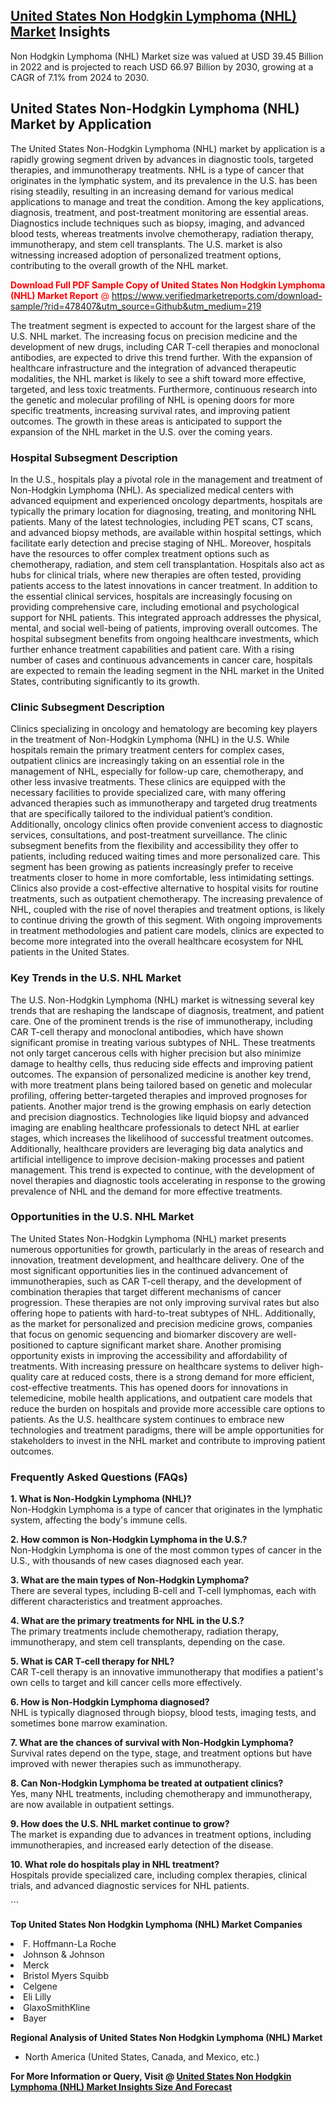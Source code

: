 <h2><a href="https://www.verifiedmarketreports.com/download-sample/?rid=478407&amp;utm_source=Github&amp;utm_medium=219" target="_blank">United States Non Hodgkin Lymphoma (NHL) Market</a> Insights</h2><p>Non Hodgkin Lymphoma (NHL) Market size was valued at USD 39.45 Billion in 2022 and is projected to reach USD 66.97 Billion by 2030, growing at a CAGR of 7.1% from 2024 to 2030.</p><p> <h2>United States Non-Hodgkin Lymphoma (NHL) Market by Application</h2> <p>The United States Non-Hodgkin Lymphoma (NHL) market by application is a rapidly growing segment driven by advances in diagnostic tools, targeted therapies, and immunotherapy treatments. NHL is a type of cancer that originates in the lymphatic system, and its prevalence in the U.S. has been rising steadily, resulting in an increasing demand for various medical applications to manage and treat the condition. Among the key applications, diagnosis, treatment, and post-treatment monitoring are essential areas. Diagnostics include techniques such as biopsy, imaging, and advanced blood tests, whereas treatments involve chemotherapy, radiation therapy, immunotherapy, and stem cell transplants. The U.S. market is also witnessing increased adoption of personalized treatment options, contributing to the overall growth of the NHL market. <p><span class=""><span style="color: #ff0000;"><strong>Download Full PDF Sample Copy of United States Non Hodgkin Lymphoma (NHL) Market Report</strong> @ </span><a href="https://www.verifiedmarketreports.com/download-sample/?rid=478407&amp;utm_source=Github&amp;utm_medium=219" target="_blank">https://www.verifiedmarketreports.com/download-sample/?rid=478407&amp;utm_source=Github&amp;utm_medium=219</a></span></p> The treatment segment is expected to account for the largest share of the U.S. NHL market. The increasing focus on precision medicine and the development of new drugs, including CAR T-cell therapies and monoclonal antibodies, are expected to drive this trend further. With the expansion of healthcare infrastructure and the integration of advanced therapeutic modalities, the NHL market is likely to see a shift toward more effective, targeted, and less toxic treatments. Furthermore, continuous research into the genetic and molecular profiling of NHL is opening doors for more specific treatments, increasing survival rates, and improving patient outcomes. The growth in these areas is anticipated to support the expansion of the NHL market in the U.S. over the coming years.</p> <h3>Hospital Subsegment Description</h3> <p>In the U.S., hospitals play a pivotal role in the management and treatment of Non-Hodgkin Lymphoma (NHL). As specialized medical centers with advanced equipment and experienced oncology departments, hospitals are typically the primary location for diagnosing, treating, and monitoring NHL patients. Many of the latest technologies, including PET scans, CT scans, and advanced biopsy methods, are available within hospital settings, which facilitate early detection and precise staging of NHL. Moreover, hospitals have the resources to offer complex treatment options such as chemotherapy, radiation, and stem cell transplantation. Hospitals also act as hubs for clinical trials, where new therapies are often tested, providing patients access to the latest innovations in cancer treatment. In addition to the essential clinical services, hospitals are increasingly focusing on providing comprehensive care, including emotional and psychological support for NHL patients. This integrated approach addresses the physical, mental, and social well-being of patients, improving overall outcomes. The hospital subsegment benefits from ongoing healthcare investments, which further enhance treatment capabilities and patient care. With a rising number of cases and continuous advancements in cancer care, hospitals are expected to remain the leading segment in the NHL market in the United States, contributing significantly to its growth.</p> <h3>Clinic Subsegment Description</h3> <p>Clinics specializing in oncology and hematology are becoming key players in the treatment of Non-Hodgkin Lymphoma (NHL) in the U.S. While hospitals remain the primary treatment centers for complex cases, outpatient clinics are increasingly taking on an essential role in the management of NHL, especially for follow-up care, chemotherapy, and other less invasive treatments. These clinics are equipped with the necessary facilities to provide specialized care, with many offering advanced therapies such as immunotherapy and targeted drug treatments that are specifically tailored to the individual patient’s condition. Additionally, oncology clinics often provide convenient access to diagnostic services, consultations, and post-treatment surveillance. The clinic subsegment benefits from the flexibility and accessibility they offer to patients, including reduced waiting times and more personalized care. This segment has been growing as patients increasingly prefer to receive treatments closer to home in more comfortable, less intimidating settings. Clinics also provide a cost-effective alternative to hospital visits for routine treatments, such as outpatient chemotherapy. The increasing prevalence of NHL, coupled with the rise of novel therapies and treatment options, is likely to continue driving the growth of this segment. With ongoing improvements in treatment methodologies and patient care models, clinics are expected to become more integrated into the overall healthcare ecosystem for NHL patients in the United States.</p> <h3>Key Trends in the U.S. NHL Market</h3> <p>The U.S. Non-Hodgkin Lymphoma (NHL) market is witnessing several key trends that are reshaping the landscape of diagnosis, treatment, and patient care. One of the prominent trends is the rise of immunotherapy, including CAR T-cell therapy and monoclonal antibodies, which have shown significant promise in treating various subtypes of NHL. These treatments not only target cancerous cells with higher precision but also minimize damage to healthy cells, thus reducing side effects and improving patient outcomes. The expansion of personalized medicine is another key trend, with more treatment plans being tailored based on genetic and molecular profiling, offering better-targeted therapies and improved prognoses for patients. Another major trend is the growing emphasis on early detection and precision diagnostics. Technologies like liquid biopsy and advanced imaging are enabling healthcare professionals to detect NHL at earlier stages, which increases the likelihood of successful treatment outcomes. Additionally, healthcare providers are leveraging big data analytics and artificial intelligence to improve decision-making processes and patient management. This trend is expected to continue, with the development of novel therapies and diagnostic tools accelerating in response to the growing prevalence of NHL and the demand for more effective treatments.</p> <h3>Opportunities in the U.S. NHL Market</h3> <p>The United States Non-Hodgkin Lymphoma (NHL) market presents numerous opportunities for growth, particularly in the areas of research and innovation, treatment development, and healthcare delivery. One of the most significant opportunities lies in the continued advancement of immunotherapies, such as CAR T-cell therapy, and the development of combination therapies that target different mechanisms of cancer progression. These therapies are not only improving survival rates but also offering hope to patients with hard-to-treat subtypes of NHL. Additionally, as the market for personalized and precision medicine grows, companies that focus on genomic sequencing and biomarker discovery are well-positioned to capture significant market share. Another promising opportunity exists in improving the accessibility and affordability of treatments. With increasing pressure on healthcare systems to deliver high-quality care at reduced costs, there is a strong demand for more efficient, cost-effective treatments. This has opened doors for innovations in telemedicine, mobile health applications, and outpatient care models that reduce the burden on hospitals and provide more accessible care options to patients. As the U.S. healthcare system continues to embrace new technologies and treatment paradigms, there will be ample opportunities for stakeholders to invest in the NHL market and contribute to improving patient outcomes.</p> <h3>Frequently Asked Questions (FAQs)</h3> <p><strong>1. What is Non-Hodgkin Lymphoma (NHL)?</strong><br>Non-Hodgkin Lymphoma is a type of cancer that originates in the lymphatic system, affecting the body's immune cells.</p> <p><strong>2. How common is Non-Hodgkin Lymphoma in the U.S.?</strong><br>Non-Hodgkin Lymphoma is one of the most common types of cancer in the U.S., with thousands of new cases diagnosed each year.</p> <p><strong>3. What are the main types of Non-Hodgkin Lymphoma?</strong><br>There are several types, including B-cell and T-cell lymphomas, each with different characteristics and treatment approaches.</p> <p><strong>4. What are the primary treatments for NHL in the U.S.?</strong><br>The primary treatments include chemotherapy, radiation therapy, immunotherapy, and stem cell transplants, depending on the case.</p> <p><strong>5. What is CAR T-cell therapy for NHL?</strong><br>CAR T-cell therapy is an innovative immunotherapy that modifies a patient's own cells to target and kill cancer cells more effectively.</p> <p><strong>6. How is Non-Hodgkin Lymphoma diagnosed?</strong><br>NHL is typically diagnosed through biopsy, blood tests, imaging tests, and sometimes bone marrow examination.</p> <p><strong>7. What are the chances of survival with Non-Hodgkin Lymphoma?</strong><br>Survival rates depend on the type, stage, and treatment options but have improved with newer therapies such as immunotherapy.</p> <p><strong>8. Can Non-Hodgkin Lymphoma be treated at outpatient clinics?</strong><br>Yes, many NHL treatments, including chemotherapy and immunotherapy, are now available in outpatient settings.</p> <p><strong>9. How does the U.S. NHL market continue to grow?</strong><br>The market is expanding due to advances in treatment options, including immunotherapies, and increased early detection of the disease.</p> <p><strong>10. What role do hospitals play in NHL treatment?</strong><br>Hospitals provide specialized care, including complex therapies, clinical trials, and advanced diagnostic services for NHL patients.</p> ```</p><p><strong>Top United States Non Hodgkin Lymphoma (NHL) Market Companies</strong></p><div data-test-id=""><p><li>F. Hoffmann-La Roche</li><li> Johnson & Johnson</li><li> Merck</li><li> Bristol Myers Squibb</li><li> Celgene</li><li> Eli Lilly</li><li> GlaxoSmithKline</li><li> Bayer</li></p><div><strong>Regional Analysis of&nbsp;United States Non Hodgkin Lymphoma (NHL) Market</strong></div><ul><li dir="ltr"><p dir="ltr">North America&nbsp;(United States, Canada, and Mexico, etc.)</p></li></ul><p><strong>For More Information or Query, Visit @&nbsp;</strong><strong><a href="https://www.verifiedmarketreports.com/product/non-hodgkin-lymphoma-nhl-market-size-and-forecast/?utm_source=Github&amp;utm_medium=219" target="_blank">United States Non Hodgkin Lymphoma (NHL) Market Insights Size And Forecast</a></strong></p></div>
